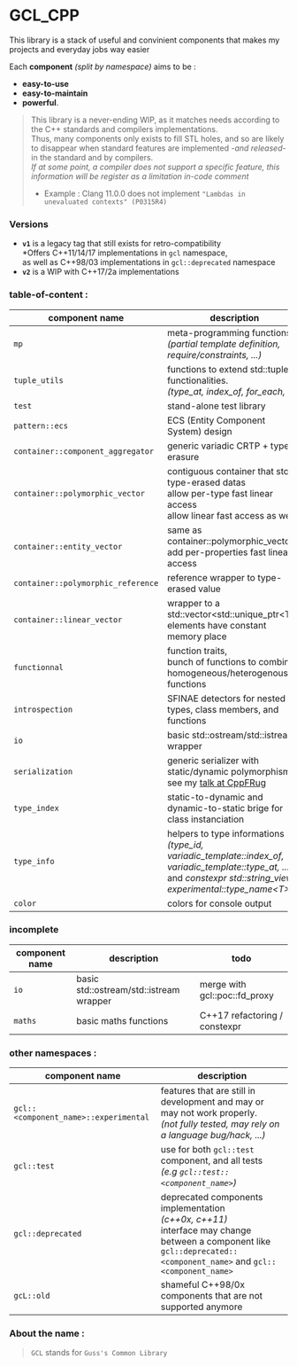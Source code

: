 # GCL_CPP

This library is a stack of useful and convinient components that makes my projects and everyday jobs way easier

Each **component** *(split by namespace)* aims to be :
- **easy-to-use**
- **easy-to-maintain**
- **powerful**.

> This library is a never-ending WIP, as it matches needs according to the C++ standards and compilers implementations.  
> Thus, many components only exists to fill STL holes, and so are likely to disappear when standard features are implemented *-and released-* in the standard and by compilers.  
> *If at some point, a compiler does not support a specific feature, this information will be register as a limitation in-code comment*  
> - Example : Clang 11.0.0 does not implement `"Lambdas in unevaluated contexts" (P0315R4)`

### Versions

- **`v1`** is a legacy tag that still exists for retro-compatibility  
  *Offers C++11/14/17 implementations in `gcl` namespace,  
  as well as C++98/03 implementations in `gcl::deprecated` namespace
- **`v2`** is a WIP with C++17/2a implementations

### table-of-content :
| **component** name                 | description                                                                                |
|------------------------------------|--------------------------------------------------------------------------------------------|
| `mp`                               | meta-programming functions *(partial template definition, require/constraints, ...)*       |
| `tuple_utils`                      | functions to extend std::tuple functionalities.<br>*(type_at, index_of, for_each, ...)*    |
| `test`                             | stand-alone test library                                                                   |
| `pattern::ecs`                     | ECS (Entity Component System) design                                                       |
| `container::component_aggregator`  | generic variadic CRTP + type-erasure                                                       |
| `container::polymorphic_vector`    | contiguous container that store type-erased datas<br>allow per-type fast linear access<br>allow linear fast access as well     |
| `container::entity_vector`         | same as container::polymorphic_vector<br>add per-properties fast linear access             |
| `container::polymorphic_reference` | reference wrapper to type-erased value                                                     |
| `container::linear_vector`         | wrapper to a std::vector<std::unique_ptr\<T\>><br>elements have constant memory place      |
| `functionnal`                      | function traits,<br>bunch of functions to combine homogeneous/heterogenous functions       |
| `introspection`                    | SFINAE detectors for nested types, class members, and functions                            |
| `io`                               | basic std::ostream/std::istream wrapper                                                    |
| `serialization`                    | generic serializer with static/dynamic polymorphism<br>see my [talk at CppFRug](https://github.com/cpp-frug/paris/tree/master/events/2017-01-19_n14/Serial)              |
| `type_index`                       | static-to-dynamic and dynamic-to-static brige for class instanciation                      |
| `type_info`                        | helpers to type informations<br>*(type_id, variadic_template::index_of, variadic_template::type_at, ... )*<br>and *constexpr std::string_view experimental::type_name\<T\>* |
| `color`                            | colors for console output                                                                  |

### incomplete
| **component** name               | description                              |                   todo                          |
|----------------------------------|------------------------------------------|-------------------------------------------------|
| `io`                             | basic std::ostream/std::istream wrapper  |  merge with gcl\:\:poc\:\:fd_proxy              |
| `maths`                          | basic maths functions                    |  C++17 refactoring / constexpr                  |

### other namespaces :
| **component** name                 | description                                                                                |
|------------------------------------|--------------------------------------------------------------------------------------------|
| `gcl::<component_name>::experimental` | features that are still in development and may or may not work properly.<br>*(not fully tested, may rely on a language bug/hack, ...)* |
| `gcl::test`                        | use for both `gcl::test` component, and all tests<br>*(e.g `gcl::test::<component_name>`)* |
| `gcl::deprecated`                  | deprecated components implementation<br>*(c++0x, c++11)*<br>interface may change between a component like `gcl::deprecated::<component_name>` and `gcl::<component_name>` |
| `gcL::old`                         | shameful C++98/0x components that are not supported anymore                                 |

### About the name :
> `GCL` stands for `Guss's Common Library`
